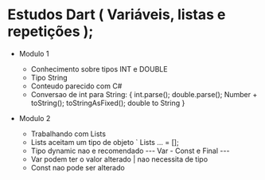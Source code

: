 # Estudos Dart ( Variáveis, listas e repetições );
- Modulo 1
   + Conhecimento sobre tipos INT e DOUBLE
   + Tipo String 
   + Conteudo parecido com C#
   + Conversao de int para String: {
      int.parse();
      double.parse();
      Number + toString();
      toStringAsFixed(); double to String
   }

- Modulo 2
   + Trabalhando com Lists
   + Lists aceitam um tipo de objeto
   ` Lists<TIPO DE DADO> ... = [];
   + Tipo dynamic nao e recomendado
   --- Var - Const e Final ---
   + Var podem ter o valor alterado | nao necessita de tipo
   + Const nao pode ser alterado


   

